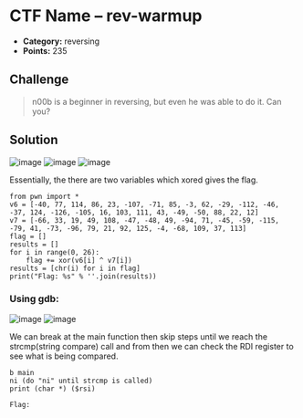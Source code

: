 # CTF Name – rev-warmup

* **Category:** reversing
* **Points:** 235

## Challenge

>n00b is a beginner in reversing, but even he was able to do it. Can you?

## Solution
![image](https://user-images.githubusercontent.com/78451563/145462644-b26d9b7d-605f-4734-bb2c-0b1bba9f7924.png)
![image](https://user-images.githubusercontent.com/78451563/145462674-3947f1e1-05b2-4a4f-93f7-86bbf2a87fc7.png)
![image](https://user-images.githubusercontent.com/78451563/145465208-6e7b494c-26ef-4396-bb6f-6976a3557d57.png)

Essentially, the there are two variables which xored gives the flag.
```python3
from pwn import *
v6 = [-40, 77, 114, 86, 23, -107, -71, 85, -3, 62, -29, -112, -46, -37, 124, -126, -105, 16, 103, 111, 43, -49, -50, 88, 22, 12]
v7 = [-66, 33, 19, 49, 108, -47, -48, 49, -94, 71, -45, -59, -115, -79, 41, -73, -96, 79, 21, 92, 125, -4, -68, 109, 37, 113]
flag = []
results = []
for i in range(0, 26):
    flag += xor(v6[i] ^ v7[i])
results = [chr(i) for i in flag]
print("Flag: %s" % ''.join(results))
```
### Using gdb:
![image](https://user-images.githubusercontent.com/78451563/145464845-bb68466b-2c79-4252-9236-627be67d7c4f.png)
![image](https://user-images.githubusercontent.com/78451563/145465345-37e1f49e-c630-4e14-9116-2eec4b319f81.png)

We can break at the main function then skip steps until we reach the strcmp(string compare) call and from then we can check the RDI register to see what is being compared.

```gdb
b main
ni (do "ni" until strcmp is called)
print (char *) ($rsi)
```
```
Flag: 
```
